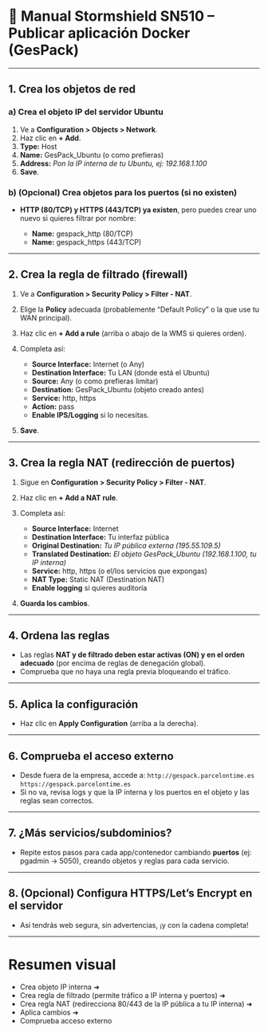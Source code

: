 # 🚦 Manual Stormshield SN510 – Publicar aplicación Docker (GesPack)

---

## 1. Crea los objetos de red

### a) Crea el objeto IP del servidor Ubuntu

1. Ve a **Configuration > Objects > Network**.
2. Haz clic en **+ Add**.
3. **Type:** Host
4. **Name:** GesPack\_Ubuntu (o como prefieras)
5. **Address:** *Pon la IP interna de tu Ubuntu, ej: 192.168.1.100*
6. **Save**.

### b) (Opcional) Crea objetos para los puertos (si no existen)

* **HTTP (80/TCP) y HTTPS (443/TCP) ya existen**, pero puedes crear uno nuevo si quieres filtrar por nombre:

  * **Name:** gespack\_http (80/TCP)
  * **Name:** gespack\_https (443/TCP)

---

## 2. Crea la regla de filtrado (firewall)

1. Ve a **Configuration > Security Policy > Filter - NAT**.
2. Elige la **Policy** adecuada (probablemente “Default Policy” o la que use tu WAN principal).
3. Haz clic en **+ Add a rule** (arriba o abajo de la WMS si quieres orden).
4. Completa así:

   * **Source Interface:** Internet (o Any)
   * **Destination Interface:** Tu LAN (donde está el Ubuntu)
   * **Source:** Any (o como prefieras limitar)
   * **Destination:** GesPack\_Ubuntu (objeto creado antes)
   * **Service:** http, https
   * **Action:** pass
   * **Enable IPS/Logging** si lo necesitas.
5. **Save**.

---

## 3. Crea la regla NAT (redirección de puertos)

1. Sigue en **Configuration > Security Policy > Filter - NAT**.
2. Haz clic en **+ Add a NAT rule**.
3. Completa así:

   * **Source Interface:** Internet
   * **Destination Interface:** Tu interfaz pública
   * **Original Destination:** *Tu IP pública externa (195.55.109.5)*
   * **Translated Destination:** *El objeto GesPack\_Ubuntu (192.168.1.100, tu IP interna)*
   * **Service:** http, https (o el/los servicios que expongas)
   * **NAT Type:** Static NAT (Destination NAT)
   * **Enable logging** si quieres auditoría
4. **Guarda los cambios**.

---

## 4. Ordena las reglas

* Las reglas **NAT y de filtrado deben estar activas (ON) y en el orden adecuado** (por encima de reglas de denegación global).
* Comprueba que no haya una regla previa bloqueando el tráfico.

---

## 5. Aplica la configuración

* Haz clic en **Apply Configuration** (arriba a la derecha).

---

## 6. Comprueba el acceso externo

* Desde fuera de la empresa, accede a:
  `http://gespack.parcelontime.es`
  `https://gespack.parcelontime.es`
* Si no va, revisa logs y que la IP interna y los puertos en el objeto y las reglas sean correctos.

---

## 7. ¿Más servicios/subdominios?

* Repite estos pasos para cada app/contenedor cambiando **puertos** (ej: pgadmin → 5050), creando objetos y reglas para cada servicio.

---

## 8. (Opcional) Configura HTTPS/Let’s Encrypt en el servidor

* Así tendrás web segura, sin advertencias, ¡y con la cadena completa!

---

# Resumen visual

* Crea objeto IP interna ➜
* Crea regla de filtrado (permite tráfico a IP interna y puertos) ➜
* Crea regla NAT (redirecciona 80/443 de la IP pública a tu IP interna) ➜
* Aplica cambios ➜
* Comprueba acceso externo
